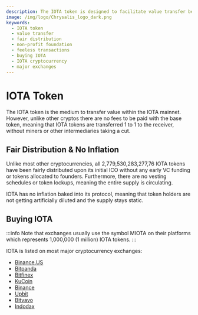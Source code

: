 ```yaml
---
description: The IOTA token is designed to facilitate value transfer between humans and machines, with fair distribution and a focus on sustainability. It enables feeless transactions and supports a wide range of use cases.
image: /img/logo/Chrysalis_logo_dark.png
keywords:
  - IOTA token
  - value transfer
  - fair distribution
  - non-profit foundation
  - feeless transactions
  - buying IOTA
  - IOTA cryptocurrency
  - major exchanges
---
```


# IOTA Token

The IOTA token is the medium to transfer value within the IOTA mainnet. However, unlike other cryptos
there are no fees to be paid with the base token, meaning that IOTA tokens are transferred 1 to 1 to the receiver,
without miners or other intermediaries taking a cut.

## Fair Distribution & No Inflation

Unlike most other cryptocurrencies, all 2,779,530,283,277,76 IOTA tokens have been fairly distributed upon its
initial ICO without any early VC funding or tokens allocated to founders. Furthermore, there are no vesting schedules
or token lockups, meaning the entire supply is circulating.

IOTA has no inflation baked into its protocol, meaning that token holders are not getting
artificially diluted and the supply stays static.

## Buying IOTA

:::info
Note that exchanges usually use the symbol MIOTA on their platforms which represents 1,000,000 (1 million) IOTA tokens.
:::

IOTA is listed on most major cryptocurrency exchanges:

- [Binance.US](https://www.binance.us/en/home)
- [Bitpanda](https://www.bitpanda.com)
- [Bitfinex](https://www.bitfinex.com/)
- [KuCoin](https://www.kucoin.com/)
- [Binance](https://www.binance.com)
- [Upbit](https://upbit.com/)
- [Bitvavo](https://bitvavo.com)
- [Indodax](https://indodax.com/)